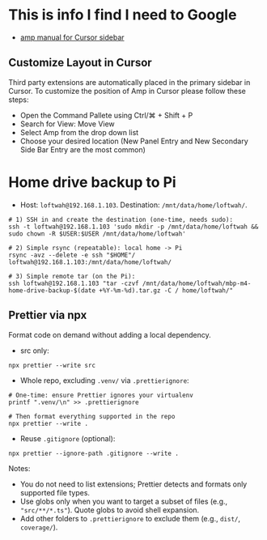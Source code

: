 # This is info I find I need to Google

- [amp manual for Cursor sidebar](https://ampcode.com/manual)

## Customize Layout in Cursor

Third party extensions are automatically placed in the primary sidebar in Cursor. To customize the position of Amp in Cursor please follow these steps:

- Open the Command Pallete using Ctrl/⌘ + Shift + P
- Search for View: Move View
- Select Amp from the drop down list
- Choose your desired location (New Panel Entry and New Secondary Side Bar Entry are the most common)

# Home drive backup to Pi

- Host: `loftwah@192.168.1.103`. Destination: `/mnt/data/home/loftwah/`.

```
# 1) SSH in and create the destination (one-time, needs sudo):
ssh -t loftwah@192.168.1.103 'sudo mkdir -p /mnt/data/home/loftwah && sudo chown -R $USER:$USER /mnt/data/home/loftwah'

# 2) Simple rsync (repeatable): local home -> Pi
rsync -avz --delete -e ssh "$HOME"/ loftwah@192.168.1.103:/mnt/data/home/loftwah/

# 3) Simple remote tar (on the Pi):
ssh loftwah@192.168.1.103 "tar -czvf /mnt/data/home/loftwah/mbp-m4-home-drive-backup-$(date +%Y-%m-%d).tar.gz -C / home/loftwah/"
```

## Prettier via npx

Format code on demand without adding a local dependency.

- src only:

```
npx prettier --write src
```

- Whole repo, excluding `.venv/` via `.prettierignore`:

```
# One-time: ensure Prettier ignores your virtualenv
printf ".venv/\n" >> .prettierignore

# Then format everything supported in the repo
npx prettier --write .
```

- Reuse `.gitignore` (optional):

```
npx prettier --ignore-path .gitignore --write .
```

Notes:
- You do not need to list extensions; Prettier detects and formats only supported file types.
- Use globs only when you want to target a subset of files (e.g., `"src/**/*.ts"`). Quote globs to avoid shell expansion.
- Add other folders to `.prettierignore` to exclude them (e.g., `dist/`, `coverage/`).
